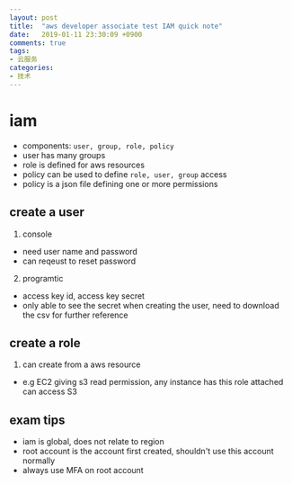 ```yaml
---
layout: post
title:  "aws developer associate test IAM quick note"
date:   2019-01-11 23:30:09 +0900
comments: true
tags:
- 云服务
categories:
- 技术
---
```


# iam
- components: `user, group, role, policy`
- user has many groups
- role is defined for aws resources
- policy can be used to define `role, user, group` access
- policy is a json file defining one or more permissions

## create a user
1. console
- need user name and password
- can reqeust to reset password

2. programtic
- access key id, access key secret
- only able to see the secret when creating the user, need to download the csv for further reference

## create a role
1. can create from a aws resource
- e.g EC2 giving s3 read permission, any instance has this role attached can access S3

## exam tips
- iam is global, does not relate to region
- root account is the account first created, shouldn't use this account normally
- always use MFA on root account






